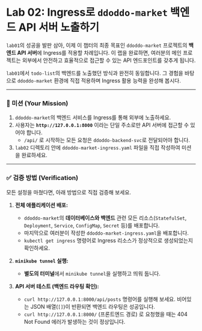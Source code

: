 # Lab 02: Ingress로 `ddoddo-market` 백엔드 API 서버 노출하기

`lab01`의 성공을 발판 삼아, 이제 이 챕터의 최종 목표인 `ddoddo-market` 프로젝트의 **백엔드 API 서버**에 Ingress를 적용할 차례입니다. 이 랩을 완료하면, 여러분의 메인 프로젝트는 외부에서 안전하고 효율적으로 접근할 수 있는 API 엔드포인트를 갖추게 됩니다.

`lab01`에서 `todo-list`의 백엔드를 노출했던 방식과 완전히 동일합니다. 그 경험을 바탕으로 `ddoddo-market` 환경에 직접 적용하며 Ingress 활용 능력을 완성해 봅시다.

---

### 🎯 미션 (Your Mission)

1.  `ddoddo-market`의 백엔드 서비스를 Ingress를 통해 외부에 노출하세요.
2.  사용자는 **`http://127.0.0.1:8000`** 이라는 단일 주소로만 API 서버에 접근할 수 있어야 합니다.
    - `/api/` 로 시작하는 모든 요청은 `ddoddo-backend-svc`로 전달되어야 합니다.
3.  `lab02` 디렉토리 안에 `ddoddo-market-ingress.yaml` 파일을 직접 작성하여 미션을 완료하세요.

---

### ✅ 검증 방법 (Verification)

모든 설정을 마쳤다면, 아래 방법으로 직접 검증해 보세요.

1.  **전체 애플리케이션 배포:**

    - `ddoddo-market`의 **데이터베이스와 백엔드** 관련 모든 리소스(`StatefulSet`, `Deployment`, `Service`, `ConfigMap`, `Secret` 등)를 배포합니다.
    - 마지막으로 여러분이 작성한 `ddoddo-market-ingress.yaml`을 배포합니다.
    - `kubectl get ingress` 명령어로 Ingress 리소스가 정상적으로 생성되었는지 확인하세요.

2.  **`minikube tunnel` 실행:**

    - **별도의 터미널**에서 `minikube tunnel`을 실행하고 띄워 둡니다.

3.  **API 서버 테스트 (백엔드 라우팅 확인):**
    - `curl http://127.0.0.1:8000/api/posts` 명령어를 실행해 보세요. 비어있는 JSON 배열(`[]`)이 반환되면 백엔드 라우팅은 성공입니다.
    - `curl http://127.0.0.1:8000/` (프론트엔드 경로) 로 요청했을 때는 404 Not Found 에러가 발생하는 것이 정상입니다.
